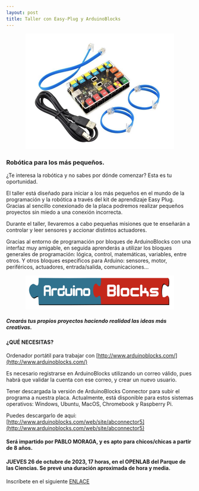 ```yaml
---
layout: post
title: Taller con Easy-Plug y ArduinoBlocks
---
```

<center>
<img src="/images/easy-plug.png" width="400" />
</center>

### Robótica para los más pequeños.




¿Te interesa la robótica y no sabes por dónde comenzar? Esta es tu oportunidad.

El taller está diseñado para iniciar a los más pequeños en el mundo de la programación y la robótica a través del kit de aprendizaje Easy Plug. Gracias al  sencillo conexionado de la placa podremos realizar pequeños proyectos sin miedo a una conexión incorrecta.

Durante el taller, llevaremos a cabo pequeñas misiones que te enseñarán a controlar y leer sensores y accionar distintos actuadores.

Gracias al entorno de programación por bloques de ArduinoBlocks con una interfaz muy amigable, en seguida aprenderás a utilizar los bloques generales de programación: lógica, control, matemáticas, variables, entre otros. Y otros bloques específicos para Arduino: sensores, motor, periféricos, actuadores, entrada/salida, comunicaciones…



<center>
<img src="/images/arduinoblocks.png" width="400" />
</center>



##### Crearás tus propios proyectos haciendo realidad las ideas más creativas.




#### ¿QUÉ NECESITAS?


Ordenador portátil para trabajar con [http://www.arduinoblocks.com/](http://www.arduinoblocks.com/)

Es necesario registrarse en ArduinoBlocks utilizando un correo válido, pues habrá que validar la cuenta con ese correo, y crear un nuevo usuario.

Tener descargada la versión de ArduinoBlocks Connector para subir el programa a nuestra placa. Actualmente, está disponible para estos sistemas operativos: Windows, Ubuntu, MacOS, Chromebook y Raspberry Pi.

Puedes descargarlo de aqui: [http://www.arduinoblocks.com/web/site/abconnector5](http://www.arduinoblocks.com/web/site/abconnector5)


#### Será impartido por PABLO MORAGA, y es apto para chicos/chicas a partir de 8 años.

#### JUEVES 26 de octubre de 2023, 17 horas, en el OPENLAB del Parque de las Ciencias. Se prevé una duración aproximada de hora y media.





 Inscríbete en el siguiente [ENLACE](https://forms.gle/CgftcP1JPwwub5rT9)
